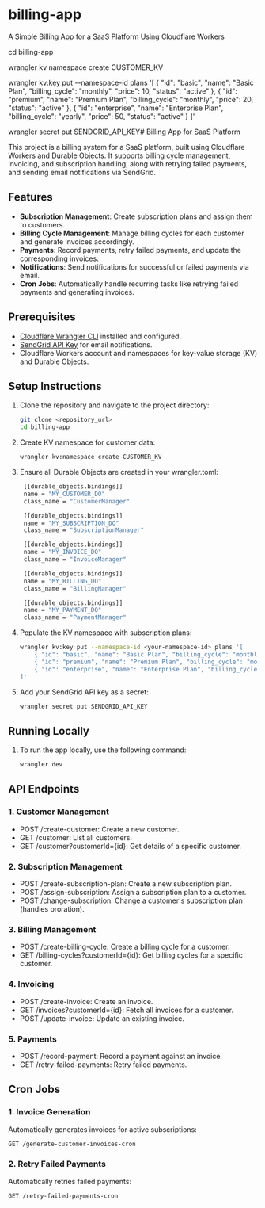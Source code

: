 # billing-app

A Simple Billing App for a SaaS Platform Using Cloudflare Workers

cd billing-app

wrangler kv namespace create CUSTOMER_KV

wrangler kv:key put --namespace-id <your-namespace-id> plans '[
{ "id": "basic", "name": "Basic Plan", "billing_cycle": "monthly", "price": 10, "status": "active" },
{ "id": "premium", "name": "Premium Plan", "billing_cycle": "monthly", "price": 20, "status": "active" },
{ "id": "enterprise", "name": "Enterprise Plan", "billing_cycle": "yearly", "price": 50, "status": "active" }
]'

wrangler secret put SENDGRID_API_KEY# Billing App for SaaS Platform

This project is a billing system for a SaaS platform, built using Cloudflare Workers and Durable Objects. It supports billing cycle management, invoicing, and subscription handling, along with retrying failed payments, and sending email notifications via SendGrid.

## Features

- **Subscription Management**: Create subscription plans and assign them to customers.
- **Billing Cycle Management**: Manage billing cycles for each customer and generate invoices accordingly.
- **Payments**: Record payments, retry failed payments, and update the corresponding invoices.
- **Notifications**: Send notifications for successful or failed payments via email.
- **Cron Jobs**: Automatically handle recurring tasks like retrying failed payments and generating invoices.

## Prerequisites

- [Cloudflare Wrangler CLI](https://developers.cloudflare.com/workers/cli-wrangler/install-update) installed and configured.
- [SendGrid API Key](https://sendgrid.com/) for email notifications.
- Cloudflare Workers account and namespaces for key-value storage (KV) and Durable Objects.

## Setup Instructions

1. Clone the repository and navigate to the project directory:

   ```bash
   git clone <repository_url>
   cd billing-app
   ```

2. Create KV namespace for customer data:

   ```bash
   wrangler kv:namespace create CUSTOMER_KV
   ```

3. Ensure all Durable Objects are created in your wrangler.toml:

   ```bash
    [[durable_objects.bindings]]
    name = "MY_CUSTOMER_DO"
    class_name = "CustomerManager"

    [[durable_objects.bindings]]
    name = "MY_SUBSCRIPTION_DO"
    class_name = "SubscriptionManager"

    [[durable_objects.bindings]]
    name = "MY_INVOICE_DO"
    class_name = "InvoiceManager"

    [[durable_objects.bindings]]
    name = "MY_BILLING_DO"
    class_name = "BillingManager"

    [[durable_objects.bindings]]
    name = "MY_PAYMENT_DO"
    class_name = "PaymentManager"
   ```

4. Populate the KV namespace with subscription plans:

   ```bash
   wrangler kv:key put --namespace-id <your-namespace-id> plans '[
       { "id": "basic", "name": "Basic Plan", "billing_cycle": "monthly", "price": 10, "status": "active" },
       { "id": "premium", "name": "Premium Plan", "billing_cycle": "monthly", "price": 20, "status": "active" },
       { "id": "enterprise", "name": "Enterprise Plan", "billing_cycle": "yearly", "price": 50, "status": "active" }
   ]'
   ```

5. Add your SendGrid API key as a secret:
   ```bash
   wrangler secret put SENDGRID_API_KEY
   ```

## Running Locally

1. To run the app locally, use the following command:
   ```bash
   wrangler dev
   ```

## API Endpoints

### 1\. Customer Management

- POST /create-customer: Create a new customer.
- GET /customer: List all customers.
- GET /customer?customerId={id}: Get details of a specific customer.

### 2\. Subscription Management

- POST /create-subscription-plan: Create a new subscription plan.
- POST /assign-subscription: Assign a subscription plan to a customer.
- POST /change-subscription: Change a customer's subscription plan (handles proration).

### 3\. Billing Management

- POST /create-billing-cycle: Create a billing cycle for a customer.
- GET /billing-cycles?customerId={id}: Get billing cycles for a specific customer.

### 4\. Invoicing

- POST /create-invoice: Create an invoice.
- GET /invoices?customerId={id}: Fetch all invoices for a customer.
- POST /update-invoice: Update an existing invoice.

### 5\. Payments

- POST /record-payment: Record a payment against an invoice.
- GET /retry-failed-payments: Retry failed payments.

## Cron Jobs

### 1\. Invoice Generation

Automatically generates invoices for active subscriptions:

```bash
GET /generate-customer-invoices-cron
```

### 2\. Retry Failed Payments

Automatically retries failed payments:

```bash
GET /retry-failed-payments-cron
```
